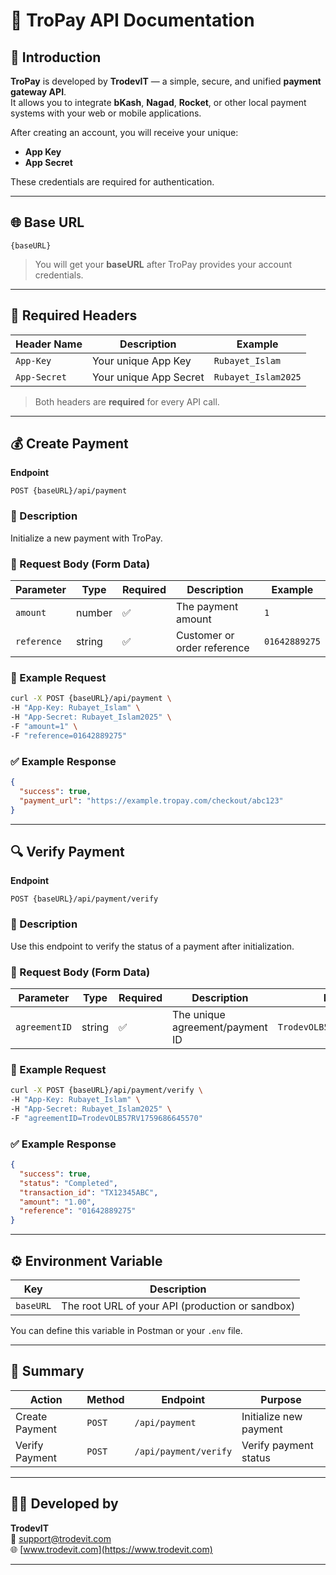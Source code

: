 # 🏦 TroPay API Documentation

## 📘 Introduction
**TroPay** is developed by **TrodevIT** — a simple, secure, and unified **payment gateway API**.  
It allows you to integrate **bKash**, **Nagad**, **Rocket**, or other local payment systems with your web or mobile applications.

After creating an account, you will receive your unique:
- **App Key**
- **App Secret**

These credentials are required for authentication.

---

## 🌐 Base URL
```
{baseURL}
```

> You will get your **baseURL** after TroPay provides your account credentials.

---

## 🔑 Required Headers

| Header Name | Description | Example |
|--------------|-------------|----------|
| `App-Key` | Your unique App Key | `Rubayet_Islam` |
| `App-Secret` | Your unique App Secret | `Rubayet_Islam2025` |

> Both headers are **required** for every API call.

---

## 💰 Create Payment

**Endpoint**
```
POST {baseURL}/api/payment
```

### 📄 Description
Initialize a new payment with TroPay.

### 🧾 Request Body (Form Data)

| Parameter   | Type   | Required | Description                 | Example       |
|-------------|--------|----------|-----------------------------|---------------|
| `amount`    | number | ✅        | The payment amount          | `1`           |
| `reference` | string | ✅        | Customer or order reference | `01642889275` |

### 🧠 Example Request
```bash
curl -X POST {baseURL}/api/payment \
-H "App-Key: Rubayet_Islam" \
-H "App-Secret: Rubayet_Islam2025" \
-F "amount=1" \
-F "reference=01642889275"
```

### ✅ Example Response
```json
{
  "success": true,
  "payment_url": "https://example.tropay.com/checkout/abc123"
}
```

---

## 🔍 Verify Payment

**Endpoint**
```
POST {baseURL}/api/payment/verify
```

### 📄 Description
Use this endpoint to verify the status of a payment after initialization.

### 🧾 Request Body (Form Data)

| Parameter | Type | Required | Description | Example |
|------------|------|-----------|--------------|----------|
| `agreementID` | string | ✅ | The unique agreement/payment ID | `TrodevOLB57RV1759686645570` |

### 🧠 Example Request
```bash
curl -X POST {baseURL}/api/payment/verify \
-H "App-Key: Rubayet_Islam" \
-H "App-Secret: Rubayet_Islam2025" \
-F "agreementID=TrodevOLB57RV1759686645570"
```

### ✅ Example Response
```json
{
  "success": true,
  "status": "Completed",
  "transaction_id": "TX12345ABC",
  "amount": "1.00",
  "reference": "01642889275"
}
```

---

## ⚙️ Environment Variable

| Key | Description |
|------|-------------|
| `baseURL` | The root URL of your API (production or sandbox) |

You can define this variable in Postman or your `.env` file.

---

## 🧩 Summary

| Action | Method | Endpoint | Purpose |
|--------|---------|-----------|----------|
| Create Payment | `POST` | `/api/payment` | Initialize new payment |
| Verify Payment | `POST` | `/api/payment/verify` | Verify payment status |

---

## 👨‍💻 Developed by
**TrodevIT**  
📧 [support@trodevit.com](mailto:support@trodevit.com)  
🌐 [www.trodevit.com](https://www.trodevit.com)

---
